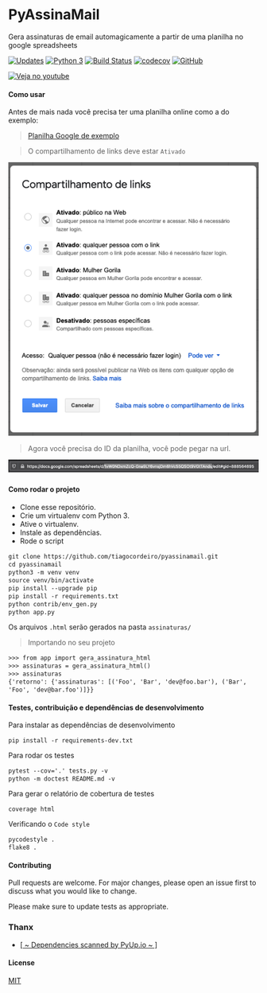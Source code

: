 # PyAssinaMail
Gera assinaturas de email automagicamente a partir de uma planilha no google spreadsheets

[![Updates](https://pyup.io/repos/github/tiagocordeiro/pyassinamail/shield.svg)](https://pyup.io/repos/github/tiagocordeiro/pyassinamail/)
[![Python 3](https://pyup.io/repos/github/tiagocordeiro/pyassinamail/python-3-shield.svg)](https://pyup.io/repos/github/tiagocordeiro/pyassinamail/)
[![Build Status](https://travis-ci.org/tiagocordeiro/pyassinamail.svg?branch=master)](https://travis-ci.org/tiagocordeiro/pyassinamail)
[![codecov](https://codecov.io/gh/tiagocordeiro/pyassinamail/branch/master/graph/badge.svg)](https://codecov.io/gh/tiagocordeiro/pyassinamail)
[![GitHub](https://img.shields.io/github/license/mashape/apistatus.svg)](https://github.com/tiagocordeiro/pyassinamail/blob/master/LICENSE)

[![Veja no youtube](https://img.youtube.com/vi/WYjf94H-Lm0/0.jpg)](https://www.youtube.com/watch?v=WYjf94H-Lm0)

#### Como usar
Antes de mais nada você precisa ter uma planilha online como a do exemplo:

> [Planilha Google de exemplo](https://docs.google.com/spreadsheets/d/1vW0NDxmZcQ-Gna9LY6vnsjDm6hVc55QSOt9VGtTAnds/)

> O compartilhamento de links deve estar `Ativado`

![Imagem do compartilhamento de links do Google Planilhas](docs/images/google_planilha_share.png)

> Agora você precisa do ID da planilha, você pode pegar na url.

![Imagem da url com o ID da planilha selecionado](docs/images/google_planilha_id.png)


#### Como rodar o projeto
* Clone esse repositório.
* Crie um virtualenv com Python 3.
* Ative o virtualenv.
* Instale as dependências.
* Rode o script

```shell
git clone https://github.com/tiagocordeiro/pyassinamail.git
cd pyassinamail
python3 -m venv venv
source venv/bin/activate
pip install --upgrade pip
pip install -r requirements.txt
python contrib/env_gen.py
python app.py
```

Os arquivos `.html` serão gerados na pasta `assinaturas/`

> Importando no seu projeto
```shell
>>> from app import gera_assinatura_html
>>> assinaturas = gera_assinatura_html()
>>> assinaturas
{'retorno': {'assinaturas': [('Foo', 'Bar', 'dev@foo.bar'), ('Bar', 'Foo', 'dev@bar.foo')]}}

```

#### Testes, contribuição e dependências de desenvolvimento
Para instalar as dependências de desenvolvimento
```shell
pip install -r requirements-dev.txt
```

Para rodar os testes
```shell
pytest --cov='.' tests.py -v
python -m doctest README.md -v
```

Para gerar o relatório de cobertura de testes
```shell
coverage html
```

Verificando o `Code style`
```shell
pycodestyle .
flake8 .
```


#### Contributing
Pull requests are welcome. For major changes, please open an issue first to discuss what you would like to change.

Please make sure to update tests as appropriate.


### Thanx
- [[ ~ Dependencies scanned by PyUp.io ~ ]](https://pyup.io/)

#### License
[MIT](https://github.com/tiagocordeiro/pyassinamail/blob/master/LICENSE)